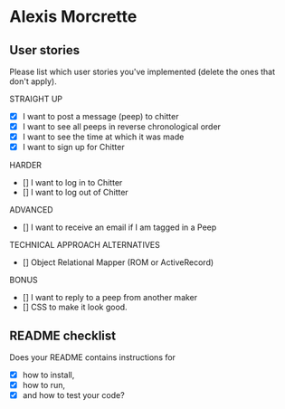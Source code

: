 # Alexis Morcrette

## User stories 

Please list which user stories you've implemented (delete the ones that don't apply).


STRAIGHT UP
- [x] I want to post a message (peep) to chitter
- [x] I want to see all peeps in reverse chronological order
- [x] I want to see the time at which it was made
- [x] I want to sign up for Chitter

HARDER
- [] I want to log in to Chitter
- [] I want to log out of Chitter

ADVANCED
- [] I want to receive an email if I am tagged in a Peep

TECHNICAL APPROACH ALTERNATIVES
- [] Object Relational Mapper (ROM or ActiveRecord)

BONUS

- [] I want to reply to a peep from another maker
- [] CSS to make it look good.

## README checklist

Does your README contains instructions for

- [x] how to install,
- [x] how to run,
- [x] and how to test your code?
